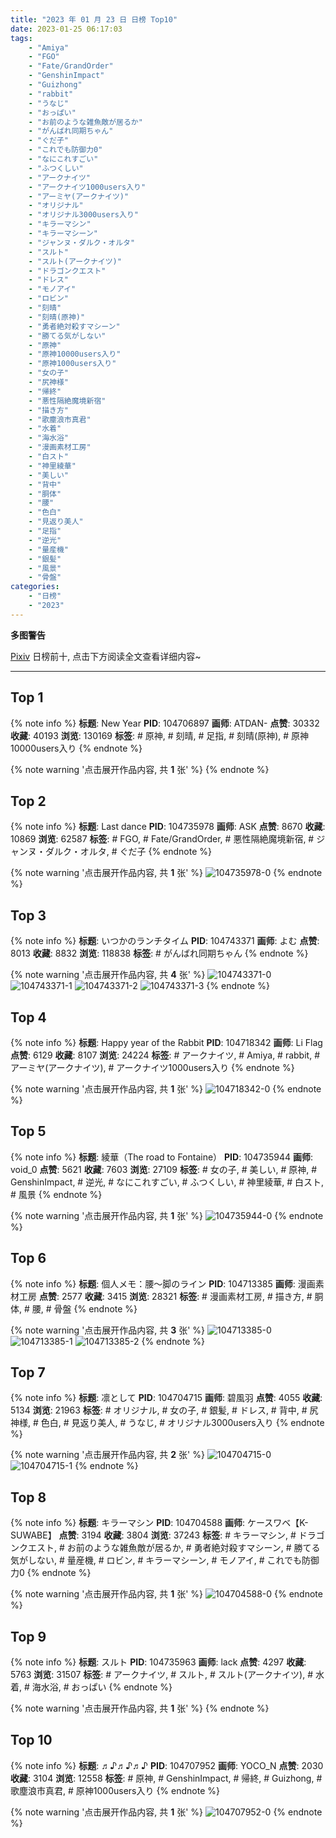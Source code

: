 ```yaml
---
title: "2023 年 01 月 23 日 日榜 Top10"
date: 2023-01-25 06:17:03
tags:
    - "Amiya"
    - "FGO"
    - "Fate/GrandOrder"
    - "GenshinImpact"
    - "Guizhong"
    - "rabbit"
    - "うなじ"
    - "おっぱい"
    - "お前のような雑魚敵が居るか"
    - "がんばれ同期ちゃん"
    - "ぐだ子"
    - "これでも防御力0"
    - "なにこれすごい"
    - "ふつくしい"
    - "アークナイツ"
    - "アークナイツ1000users入り"
    - "アーミヤ(アークナイツ)"
    - "オリジナル"
    - "オリジナル3000users入り"
    - "キラーマシン"
    - "キラーマシーン"
    - "ジャンヌ・ダルク・オルタ"
    - "スルト"
    - "スルト(アークナイツ)"
    - "ドラゴンクエスト"
    - "ドレス"
    - "モノアイ"
    - "ロビン"
    - "刻晴"
    - "刻晴(原神)"
    - "勇者絶対殺すマシーン"
    - "勝てる気がしない"
    - "原神"
    - "原神10000users入り"
    - "原神1000users入り"
    - "女の子"
    - "尻神様"
    - "帰終"
    - "悪性隔絶魔境新宿"
    - "描き方"
    - "歌塵浪市真君"
    - "水着"
    - "海水浴"
    - "漫画素材工房"
    - "白スト"
    - "神里綾華"
    - "美しい"
    - "背中"
    - "胴体"
    - "腰"
    - "色白"
    - "見返り美人"
    - "足指"
    - "逆光"
    - "量産機"
    - "銀髪"
    - "風景"
    - "骨盤"
categories:
    - "日榜"
    - "2023"
---
```


<i class="fa fa-triangle-exclamation"></i>**多图警告**<i class="fa fa-triangle-exclamation"></i>

[Pixiv](https://www.pixiv.net/) 日榜前十, 点击下方阅读全文查看详细内容~

<!-- more -->

---

## Top 1

{% note info %}
**标题**: New Year
**PID**: 104706897 **画师**: ATDAN-
**点赞**: 30332 **收藏**: 40193 **浏览**: 130169
**标签**: # 原神, # 刻晴, # 足指, # 刻晴(原神), # 原神10000users入り
{% endnote %}

{% note warning '点击展开作品内容, 共 **1** 张' %}
{% endnote %}

## Top 2

{% note info %}
**标题**: Last dance
**PID**: 104735978 **画师**: ASK
**点赞**: 8670 **收藏**: 10869 **浏览**: 62587
**标签**: # FGO, # Fate/GrandOrder, # 悪性隔絶魔境新宿, # ジャンヌ・ダルク・オルタ, # ぐだ子
{% endnote %}

{% note warning '点击展开作品内容, 共 **1** 张' %}
![104735978-0](https://i.pixiv.re/img-original/img/2023/01/23/00/00/47/104735978_p0.png)
{% endnote %}

## Top 3

{% note info %}
**标题**: いつかのランチタイム
**PID**: 104743371 **画师**: よむ
**点赞**: 8013 **收藏**: 8832 **浏览**: 118838
**标签**: # がんばれ同期ちゃん
{% endnote %}

{% note warning '点击展开作品内容, 共 **4** 张' %}
![104743371-0](https://i.pixiv.re/img-original/img/2023/01/23/08/18/30/104743371_p0.png)
![104743371-1](https://i.pixiv.re/img-original/img/2023/01/23/08/18/30/104743371_p1.png)
![104743371-2](https://i.pixiv.re/img-original/img/2023/01/23/08/18/30/104743371_p2.png)
![104743371-3](https://i.pixiv.re/img-original/img/2023/01/23/08/18/30/104743371_p3.png)
{% endnote %}

## Top 4

{% note info %}
**标题**: Happy year of the Rabbit
**PID**: 104718342 **画师**: Li Flag
**点赞**: 6129 **收藏**: 8107 **浏览**: 24224
**标签**: # アークナイツ, # Amiya, # rabbit, # アーミヤ(アークナイツ), # アークナイツ1000users入り
{% endnote %}

{% note warning '点击展开作品内容, 共 **1** 张' %}
![104718342-0](https://i.pixiv.re/img-original/img/2023/01/22/13/35/16/104718342_p0.jpg)
{% endnote %}

## Top 5

{% note info %}
**标题**: 綾華（The road to Fontaine）
**PID**: 104735944 **画师**: void_0
**点赞**: 5621 **收藏**: 7603 **浏览**: 27109
**标签**: # 女の子, # 美しい, # 原神, # GenshinImpact, # 逆光, # なにこれすごい, # ふつくしい, # 神里綾華, # 白スト, # 風景
{% endnote %}

{% note warning '点击展开作品内容, 共 **1** 张' %}
![104735944-0](https://i.pixiv.re/img-original/img/2023/01/23/00/00/34/104735944_p0.jpg)
{% endnote %}

## Top 6

{% note info %}
**标题**: 個人メモ：腰～脚のライン
**PID**: 104713385 **画师**: 漫画素材工房
**点赞**: 2577 **收藏**: 3415 **浏览**: 28321
**标签**: # 漫画素材工房, # 描き方, # 胴体, # 腰, # 骨盤
{% endnote %}

{% note warning '点击展开作品内容, 共 **3** 张' %}
![104713385-0](https://i.pixiv.re/img-original/img/2023/01/22/09/00/03/104713385_p0.jpg)
![104713385-1](https://i.pixiv.re/img-original/img/2023/01/22/09/00/03/104713385_p1.jpg)
![104713385-2](https://i.pixiv.re/img-original/img/2023/01/22/09/00/03/104713385_p2.jpg)
{% endnote %}

## Top 7

{% note info %}
**标题**: 凛として
**PID**: 104704715 **画师**: 碧風羽
**点赞**: 4055 **收藏**: 5134 **浏览**: 21963
**标签**: # オリジナル, # 女の子, # 銀髪, # ドレス, # 背中, # 尻神様, # 色白, # 見返り美人, # うなじ, # オリジナル3000users入り
{% endnote %}

{% note warning '点击展开作品内容, 共 **2** 张' %}
![104704715-0](https://i.pixiv.re/img-original/img/2023/01/22/00/01/22/104704715_p0.jpg)
![104704715-1](https://i.pixiv.re/img-original/img/2023/01/22/00/01/22/104704715_p1.jpg)
{% endnote %}

## Top 8

{% note info %}
**标题**: キラーマシン
**PID**: 104704588 **画师**: ケースワベ【K-SUWABE】
**点赞**: 3194 **收藏**: 3804 **浏览**: 37243
**标签**: # キラーマシン, # ドラゴンクエスト, # お前のような雑魚敵が居るか, # 勇者絶対殺すマシーン, # 勝てる気がしない, # 量産機, # ロビン, # キラーマシーン, # モノアイ, # これでも防御力0
{% endnote %}

{% note warning '点击展开作品内容, 共 **1** 张' %}
![104704588-0](https://i.pixiv.re/img-original/img/2023/01/22/00/00/32/104704588_p0.jpg)
{% endnote %}

## Top 9

{% note info %}
**标题**: スルト
**PID**: 104735963 **画师**: lack
**点赞**: 4297 **收藏**: 5763 **浏览**: 31507
**标签**: # アークナイツ, # スルト, # スルト(アークナイツ), # 水着, # 海水浴, # おっぱい
{% endnote %}

{% note warning '点击展开作品内容, 共 **1** 张' %}
{% endnote %}

## Top 10

{% note info %}
**标题**: ♬♪♬♪♬♪
**PID**: 104707952 **画师**: YOCO_N
**点赞**: 2030 **收藏**: 3104 **浏览**: 12558
**标签**: # 原神, # GenshinImpact, # 帰終, # Guizhong, # 歌塵浪市真君, # 原神1000users入り
{% endnote %}

{% note warning '点击展开作品内容, 共 **1** 张' %}
![104707952-0](https://i.pixiv.re/img-original/img/2023/01/22/01/44/46/104707952_p0.png)
{% endnote %}
